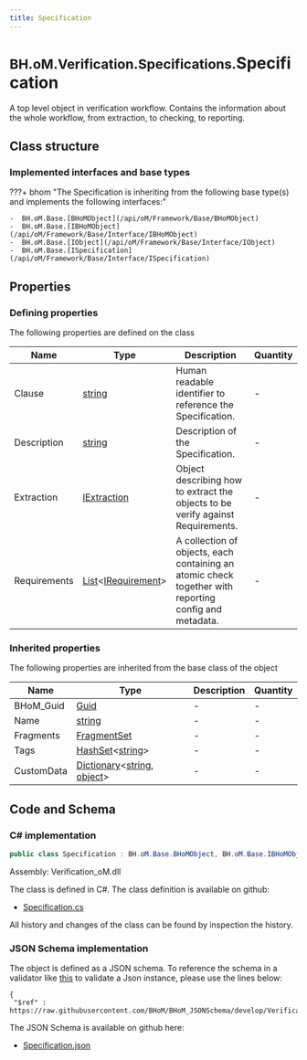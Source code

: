 ```yaml
---
title: Specification
---
```


# <small>BH.oM.Verification.Specifications.</small>**Specification**

A top level object in verification workflow. Contains the information about the whole workflow, from extraction, to checking, to reporting.

## Class structure

### Implemented interfaces and base types

???+ bhom "The Specification is inheriting from the following base type(s) and implements the following interfaces:"

    -  BH.oM.Base.[BHoMObject](/api/oM/Framework/Base/BHoMObject)
    -  BH.oM.Base.[IBHoMObject](/api/oM/Framework/Base/Interface/IBHoMObject)
    -  BH.oM.Base.[IObject](/api/oM/Framework/Base/Interface/IObject)
    -  BH.oM.Base.[ISpecification](/api/oM/Framework/Base/Interface/ISpecification)


## Properties



### Defining properties

The following properties are defined on the class

| Name             | Type             | Description      | Quantity         |
|------------------|------------------|------------------|------------------|
| Clause | [string](https://learn.microsoft.com/en-us/dotnet/api/System.String?view=netstandard-2.0) | Human readable identifier to reference the Specification. | - |
| Description | [string](https://learn.microsoft.com/en-us/dotnet/api/System.String?view=netstandard-2.0) | Description of the Specification. | - |
| Extraction | [IExtraction](/api/oM/Framework/Verification/Extraction/Interfaces/IExtraction) | Object describing how to extract the objects to be verify against Requirements. | - |
| Requirements | [List](https://learn.microsoft.com/en-us/dotnet/api/System.Collections.Generic.List-1?view=netstandard-2.0)&lt;[IRequirement](/api/oM/Framework/Verification/Requirements/Interfaces/IRequirement)&gt; | A collection of objects, each containing an atomic check together with reporting config and metadata. | - |


### Inherited properties
The following properties are inherited from the base class of the object

| Name             | Type             | Description      | Quantity         |
|------------------|------------------|------------------|------------------|
| BHoM_Guid | [Guid](https://learn.microsoft.com/en-us/dotnet/api/System.Guid?view=netstandard-2.0) | - | - |
| Name | [string](https://learn.microsoft.com/en-us/dotnet/api/System.String?view=netstandard-2.0) | - | - |
| Fragments | [FragmentSet](/api/oM/Framework/Base/FragmentSet) | - | - |
| Tags | [HashSet](https://learn.microsoft.com/en-us/dotnet/api/System.Collections.Generic.HashSet-1?view=netstandard-2.0)&lt;[string](https://learn.microsoft.com/en-us/dotnet/api/System.String?view=netstandard-2.0)&gt; | - | - |
| CustomData | [Dictionary](https://learn.microsoft.com/en-us/dotnet/api/System.Collections.Generic.Dictionary-2?view=netstandard-2.0)&lt;[string](https://learn.microsoft.com/en-us/dotnet/api/System.String?view=netstandard-2.0), [object](https://learn.microsoft.com/en-us/dotnet/api/System.Object?view=netstandard-2.0)&gt; | - | - |


## Code and Schema

### C# implementation

``` C# title="C#"
public class Specification : BH.oM.Base.BHoMObject, BH.oM.Base.IBHoMObject, BH.oM.Base.IObject, BH.oM.Base.ISpecification
```

Assembly: Verification_oM.dll

The class is defined in C#. The class definition is available on github:

- [Specification.cs](https://github.com/BHoM/BHoM/blob/develop/Verification_oM/Specifications\Specification.cs)

All history and changes of the class can be found by inspection the history.
### JSON Schema implementation

The object is defined as a JSON schema. To reference the schema in a validator like [this](https://www.jsonschemavalidator.net/) to validate a Json instance, please use the lines below:

``` { .json .copy .select } title="JSON Schema"
{
 "$ref" : https://raw.githubusercontent.com/BHoM/BHoM_JSONSchema/develop/Verification_oM/Specifications/Specification.json}
```

The JSON Schema is available on github here:

- [Specification.json](https://github.com/BHoM/BHoM_JSONSchema/blob/develop/Verification_oM/Specifications/Specification.json)
